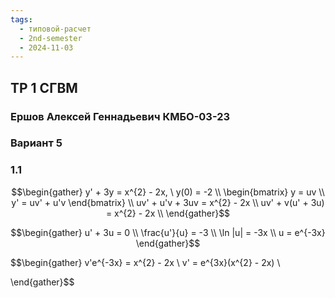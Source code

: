 ```yaml
---
tags:
  - типовой-расчет
  - 2nd-semester
  - 2024-11-03
---
```


## ТР 1 СГВМ

### Ершов Алексей Геннадьевич КМБО-03-23

### Вариант 5

### 1.1

$$\begin{gather}
y' + 3y = x^{2} - 2x, \ y(0) = -2 \\
\begin{bmatrix}
y = uv \\
y' = uv' + u'v
\end{bmatrix} \\
uv' + u'v + 3uv = x^{2} - 2x \\
uv' + v(u' + 3u) = x^{2} - 2x \\
\end{gather}$$

$$\begin{gather}
u' + 3u = 0 \\
\frac{u'}{u} = -3 \\
\ln |u| = -3x \\
u = e^{-3x}
\end{gather}$$

$$\begin{gather}
v'e^{-3x} = x^{2} - 2x \\
v' = e^{3x}(x^{2} - 2x) \\

\end{gather}$$